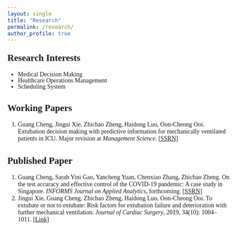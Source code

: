 ```yaml
---
layout: single
title: "Research"
permalink: /research/
author_profile: true
---
```

<body style="font-family: Serif;">
	
<h2 style="margin-top: 1em;">Research Interests</h2> 
<ul style="margin-top: 0em; margin-bottom: 1.2em; line-height:100%;">
	<li>Medical Decision Making</li>
	<li>Healthcare Operations Management</li>
	<li>Scheduling System</li>
</ul>

<h2>Working Papers</h2>
<ol style="margin-top: 0em; margin-bottom: 1.2em;">
	<li>Guang Cheng, Jingui Xie, Zhichao Zheng, Haidong Luo, Oon-Cheong Ooi. Extubation decision making with predictive information for mechanically ventilated patients in ICU. Major revision at <i>Management Science</i>. [<a href="https://ssrn.com/abstract=3397530" target="_blank">SSRN</a>]</li>
</ol>

<h2>Published Paper</h2>
<ol style="margin-top: 0em; margin-bottom: 1.2em;">
	<li>Guang Cheng, Sarah Yini Gao, Yancheng Yuan, Chenxiao Zhang, Zhichao Zheng. On the test accuracy and effective control of the COVID-19 pandemic: A case study in Singapore. <i>INFORMS Journal on Applied Analytics</i>, forthcoming. [<a href="http://ssrn.com/abstract=3955828" target="_blank">SSRN</a>]</li>
	<!--  -->
	<li>Jingui Xie, Guang Cheng, Zhichao Zheng, Haidong Luo, Oon-Cheong Ooi. To extubate or not to extubate: Risk factors for extubation failure and deterioration with further mechanical ventilation. <i>Journal of Cardiac Surgery</i>, 2019, 34(10): 1004–1011. [<a href="https://onlinelibrary.wiley.com/doi/abs/10.1111/jocs.14189" target="_blank">Link</a>]</li>
</ol>

</body>